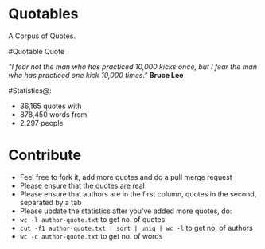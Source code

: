 # Quotables
A Corpus of Quotes.

#Quotable Quote

*"I fear not the man who has practiced 10,000 kicks once, but I fear the man who has practiced one kick 10,000 times."* 
**Bruce Lee**

#Statistics@:
 - 36,165 quotes with 
 - 878,450 words from
 - 2,297 people

# Contribute
- Feel free to fork it, add more quotes and do a pull merge request
- Please ensure that the quotes are real
- Please ensure that authors are in the first column, quotes in the second, separated by a tab
- Please update the statistics after you've added more quotes, do:
 - `wc -l author-quote.txt` to get no. of quotes
 - `cut -f1 author-quote.txt | sort | uniq | wc -l` to get no. of authors 
 - `wc -c author-quote.txt` to get no. of words


